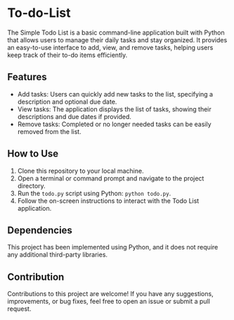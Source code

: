 # To-do-List


The Simple Todo List is a basic command-line application built with Python that allows users to manage their daily tasks and stay organized. It provides an easy-to-use interface to add, view, and remove tasks, helping users keep track of their to-do items efficiently.

## Features

- Add tasks: Users can quickly add new tasks to the list, specifying a description and optional due date.
- View tasks: The application displays the list of tasks, showing their descriptions and due dates if provided.
- Remove tasks: Completed or no longer needed tasks can be easily removed from the list.

## How to Use

1. Clone this repository to your local machine.
2. Open a terminal or command prompt and navigate to the project directory.
3. Run the `todo.py` script using Python: `python todo.py`.
4. Follow the on-screen instructions to interact with the Todo List application.

## Dependencies

This project has been implemented using Python, and it does not require any additional third-party libraries.

## Contribution

Contributions to this project are welcome! If you have any suggestions, improvements, or bug fixes, feel free to open an issue or submit a pull request.

